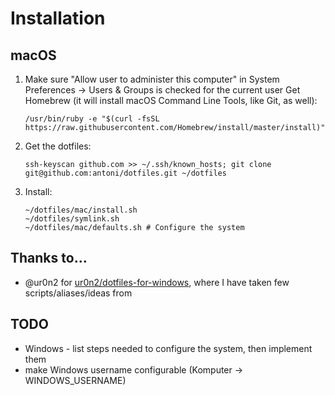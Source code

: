 # Installation 

## macOS

 1. Make sure "Allow user to administer this computer" in System Preferences → Users & Groups is checked for the current user
Get Homebrew (it will install macOS Command Line Tools, like Git, as well):

    ```
    /usr/bin/ruby -e "$(curl -fsSL https://raw.githubusercontent.com/Homebrew/install/master/install)"
    ```

 2. Get the dotfiles:
    ```
    ssh-keyscan github.com >> ~/.ssh/known_hosts; git clone git@github.com:antoni/dotfiles.git ~/dotfiles
    ```

3. Install:
    ```
    ~/dotfiles/mac/install.sh
    ~/dotfiles/symlink.sh
    ~/dotfiles/mac/defaults.sh # Configure the system
    ```
## Thanks to…

* @ur0n2 for [ur0n2/dotfiles-for-windows](https://github.com/ur0n2/dotfiles-for-windows), where I have taken few scripts/aliases/ideas from

## TODO

- Windows - list steps needed to configure the system, then implement them
- make Windows username configurable (Komputer -> WINDOWS_USERNAME)
